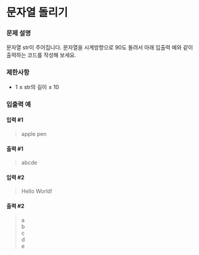 # 문자열 돌리기
### 문제 설명
문자열 str이 주어집니다.
문자열을 시계방향으로 90도 돌려서 아래 입출력 예와 같이 출력하는 코드를 작성해 보세요.
### 제한사항
- 1 ≤ str의 길이 ≤ 10
### 입출력 예
#### 입력 #1
> apple pen
#### 출력 #1
> abcde
#### 입력 #2
> Hello World!
#### 출력 #2
> a  
> b  
> c  
> d  
> e